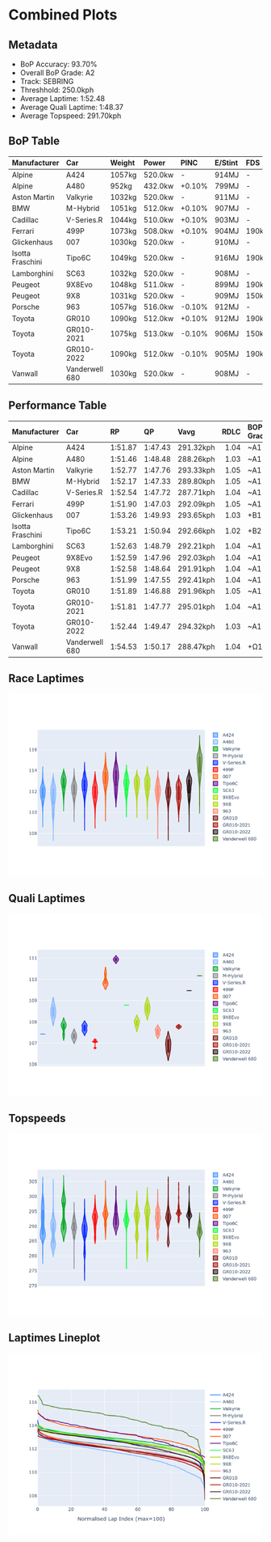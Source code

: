 # Combined Plots

## Metadata

- BoP Accuracy: 93.70%
- Overall BoP Grade: A2
- Track: SEBRING
- Threshhold: 250.0kph
- Average Laptime: 1:52.48
- Average Quali Laptime: 1:48.37
- Average Topspeed: 291.70kph

## BoP Table
| Manufacturer     | Car            | Weight   | Power   | PINC   | E/Stint   | FDS    | RDP    | QDP    | TDP    |
|:-----------------|:---------------|:---------|:--------|:-------|:----------|:-------|:-------|:-------|:-------|
| Alpine           | A424           | 1057kg   | 520.0kw | -      | 914MJ     | -      | 51.64% | 59.31% | 26.80% |
| Alpine           | A480           | 952kg    | 432.0kw | +0.10% | 799MJ     | -      | 53.05% | 74.07% | 48.97% |
| Aston Martin     | Valkyrie       | 1032kg   | 520.0kw | -      | 911MJ     | -      | 53.50% | 53.33% | 21.51% |
| BMW              | M-Hybrid       | 1051kg   | 512.0kw | +0.10% | 907MJ     | -      | 52.89% | 56.22% | 33.41% |
| Cadillac         | V-Series.R     | 1044kg   | 510.0kw | +0.10% | 903MJ     | -      | 48.63% | 60.80% | 19.01% |
| Ferrari          | 499P           | 1073kg   | 508.0kw | +0.10% | 904MJ     | 190kph | 51.38% | 44.98% | 9.83%  |
| Glickenhaus      | 007            | 1030kg   | 520.0kw | -      | 910MJ     | -      | 46.15% | 49.30% | 41.45% |
| Isotta Fraschini | Tipo6C         | 1049kg   | 520.0kw | -      | 916MJ     | 190kph | 43.95% | 47.22% | 31.53% |
| Lamborghini      | SC63           | 1032kg   | 520.0kw | -      | 908MJ     | -      | 48.33% | 60.95% | 28.65% |
| Peugeot          | 9X8Evo         | 1048kg   | 511.0kw | -      | 899MJ     | 190kph | 48.87% | 52.78% | 15.41% |
| Peugeot          | 9X8            | 1031kg   | 520.0kw | -      | 909MJ     | 150kph | 54.54% | 58.39% | 9.69%  |
| Porsche          | 963            | 1057kg   | 516.0kw | -0.10% | 912MJ     | -      | 50.70% | 44.30% | 29.51% |
| Toyota           | GR010          | 1090kg   | 512.0kw | +0.10% | 912MJ     | 190kph | 51.09% | 52.71% | 11.46% |
| Toyota           | GR010-2021     | 1075kg   | 513.0kw | -0.10% | 906MJ     | 150kph | 54.08% | 54.81% | 9.72%  |
| Toyota           | GR010-2022     | 1090kg   | 512.0kw | -0.10% | 905MJ     | 190kph | 53.45% | 68.83% | 9.58%  |
| Vanwall          | Vanderwell 680 | 1030kg   | 520.0kw | -      | 908MJ     | -      | 49.68% | 60.93% | 34.43% |

## Performance Table
| Manufacturer     | Car            | RP      | QP      | Vavg      |   RDLC | BOP-Grade   | Match   |
|:-----------------|:---------------|:--------|:--------|:----------|-------:|:------------|:--------|
| Alpine           | A424           | 1:51.87 | 1:47.43 | 291.32kph |   1.04 | ~A1         | 99.97%  |
| Alpine           | A480           | 1:51.46 | 1:48.48 | 288.26kph |   1.03 | ~A1         | 98.14%  |
| Aston Martin     | Valkyrie       | 1:52.77 | 1:47.76 | 293.33kph |   1.05 | ~A1         | 100.00% |
| BMW              | M-Hybrid       | 1:52.17 | 1:47.33 | 289.80kph |   1.05 | ~A1         | 100.00% |
| Cadillac         | V-Series.R     | 1:52.54 | 1:47.72 | 287.71kph |   1.04 | ~A1         | 99.49%  |
| Ferrari          | 499P           | 1:51.90 | 1:47.03 | 292.09kph |   1.05 | ~A1         | 99.89%  |
| Glickenhaus      | 007            | 1:53.26 | 1:49.93 | 293.65kph |   1.03 | +B1         | 87.26%  |
| Isotta Fraschini | Tipo6C         | 1:53.21 | 1:50.94 | 292.66kph |   1.02 | +B2         | 81.34%  |
| Lamborghini      | SC63           | 1:52.63 | 1:48.79 | 292.21kph |   1.04 | ~A1         | 100.00% |
| Peugeot          | 9X8Evo         | 1:52.59 | 1:47.96 | 292.03kph |   1.04 | ~A1         | 100.00% |
| Peugeot          | 9X8            | 1:52.58 | 1:48.64 | 291.91kph |   1.04 | ~A1         | 100.00% |
| Porsche          | 963            | 1:51.99 | 1:47.55 | 292.41kph |   1.04 | ~A1         | 99.70%  |
| Toyota           | GR010          | 1:51.89 | 1:46.88 | 291.96kph |   1.05 | ~A1         | 99.69%  |
| Toyota           | GR010-2021     | 1:51.81 | 1:47.77 | 295.01kph |   1.04 | ~A1         | 100.00% |
| Toyota           | GR010-2022     | 1:52.44 | 1:49.47 | 294.32kph |   1.03 | ~A1         | 99.58%  |
| Vanwall          | Vanderwell 680 | 1:54.53 | 1:50.17 | 288.47kph |   1.04 | +Ω1         | 34.12%  |

## Race Laptimes
![Race Laptimes](images/race_violin.png)

## Quali Laptimes
![Quali Laptimes](images/quali_violin.png)

## Topspeeds
![Topspeeds](images/topspeed_violin.png)

## Laptimes Lineplot
![Laptimes Lineplot](images/laptime_line.png)

